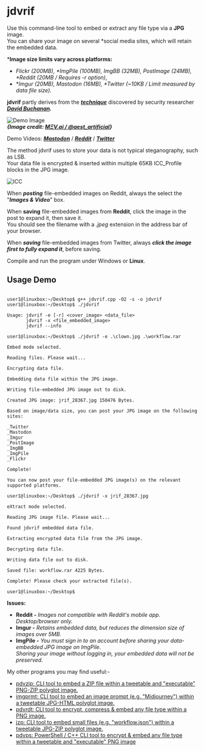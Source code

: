 # jdvrif

Use this command-line tool to embed or extract any file type via a **JPG** image.  
You can share your image on several *social media sites, which will retain the embedded data. 

\***Image size limits vary across platforms:**
* *Flickr (200MB), \*ImgPile (100MB), ImgBB (32MB), PostImage (24MB), \*Reddit (20MB / Requires -r option)*,
* \**Imgur (20MB), Mastodon (16MB), \*Twitter (~10KB / Limit measured by data file size).*
  
**jdvrif** partly derives from the ***[technique](https://www.vice.com/en/article/bj4wxm/tiny-picture-twitter-complete-works-of-shakespeare-steganography)*** discovered by security researcher ***[David Buchanan](https://www.da.vidbuchanan.co.uk/).*** 

![Demo Image](https://github.com/CleasbyCode/jdvrif/blob/main/demo_image/jrif_7587.jpg)  
***{Image credit: [MΞV.ai / @aest_artificial](https://twitter.com/aest_artificial)}***

Demo Videos: [***Mastodon***](https://youtu.be/9jBhayXBEq0) / [***Reddit***](https://youtu.be/1q9pitqJXcY) / [***Twitter***](https://youtu.be/FvkLwYu8xFg)

The method jdvrif uses to store your data is not typical steganography, such as LSB.  
Your data file is encrypted & inserted within multiple 65KB ICC_Profile blocks in the JPG image.  

![ICC](https://github.com/CleasbyCode/jdvrif/blob/main/demo_image/icc.png)  

When ***posting*** file-embedded images on Reddit, always the select the "***Images & Video***" box.

When **saving** file-embedded images from **Reddit**, click the image in the post to expand it, then save it.  
You should see the filename with a *.jpeg* extension in the address bar of your browser.  

When ***saving*** file-embedded images from Twitter, always ***click the image first to fully expand it***, before saving.

Compile and run the program under Windows or **Linux**.

## Usage Demo

```console

user1@linuxbox:~/Desktop$ g++ jdvrif.cpp -O2 -s -o jdvrif
user1@linuxbox:~/Desktop$ ./jdvrif 

Usage: jdvrif -e [-r] <cover_image> <data_file>  
       jdvrif -x <file_embedded_image>  
       jdvrif --info

user1@linuxbox:~/Desktop$ ./jdvrif -e .\clown.jpg .\workflow.rar
  
Embed mode selected.

Reading files. Please wait...

Encrypting data file.

Embedding data file within the JPG image.

Writing file-embedded JPG image out to disk.

Created JPG image: jrif_28367.jpg 150476 Bytes.

Based on image/data size, you can post your JPG image on the following sites:

_Twitter
_Mastodon
_Imgur
_PostImage
_ImgBB
_ImgPile
_Flickr

Complete!

You can now post your file-embedded JPG image(s) on the relevant supported platforms.

user1@linuxbox:~/Desktop$ ./jdvrif -x jrif_28367.jpg

eXtract mode selected.

Reading JPG image file. Please wait...

Found jdvrif embedded data file.

Extracting encrypted data file from the JPG image.

Decrypting data file.

Writing data file out to disk.

Saved file: workflow.rar 4225 Bytes.

Complete! Please check your extracted file(s).

user1@linuxbox:~/Desktop$ 

``` 
**Issues:**
* **Reddit -** *Images not compatible with Reddit's mobile app. Desktop/browser only.*
* **Imgur -** *Retains embedded data, but reduces the dimension size of images over 5MB.*
* **ImgPile -** *You must sign in to an account before sharing your data-embedded JPG image on ImgPile*.  
*Sharing your image without logging in, your embedded data will not be preserved.*

My other programs you may find useful:-  

* [pdvzip: CLI tool to embed a ZIP file within a tweetable and "executable" PNG-ZIP polyglot image.](https://github.com/CleasbyCode/pdvzip)
* [imgprmt: CLI tool to embed an image prompt (e.g. "Midjourney") within a tweetable JPG-HTML polyglot image.](https://github.com/CleasbyCode/imgprmt)
* [pdvrdt: CLI tool to encrypt, compress & embed any file type within a PNG image.](https://github.com/CleasbyCode/pdvrdt)
* [jzp: CLI tool to embed small files (e.g. "workflow.json") within a tweetable JPG-ZIP polyglot image.](https://github.com/CleasbyCode/jzp) 
* [pdvps: PowerShell / C++ CLI tool to encrypt & embed any file type within a tweetable and "executable" PNG image](https://github.com/CleasbyCode/pdvps)   

##

